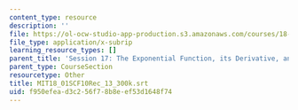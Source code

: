 ```yaml
---
content_type: resource
description: ''
file: https://ol-ocw-studio-app-production.s3.amazonaws.com/courses/18-01sc-single-variable-calculus-fall-2010/f950efead3c256f78b8eef53d1648f74_MIT18_01SCF10Rec_13_300k.vtt
file_type: application/x-subrip
learning_resource_types: []
parent_title: 'Session 17: The Exponential Function, its Derivative, and its Inverse'
parent_type: CourseSection
resourcetype: Other
title: MIT18_01SCF10Rec_13_300k.srt
uid: f950efea-d3c2-56f7-8b8e-ef53d1648f74
---
```

